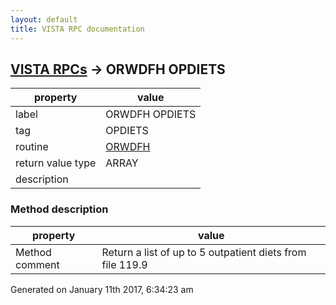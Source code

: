 ```yaml
---
layout: default
title: VISTA RPC documentation
---
```




## [VISTA RPCs](TableOfContent.md) &#8594; ORWDFH OPDIETS 

 property | value 
--- | --- 
 label | ORWDFH OPDIETS
 tag | OPDIETS
 routine | [ORWDFH](http://code.osehra.org/dox/Routine_ORWDFH_source.html)
 return value type | ARRAY
 description | 


### Method description

 property | value 
--- | --- 
 Method comment | Return a list of up to 5 outpatient diets from file 119.9




Generated on January 11th 2017, 6:34:23 am